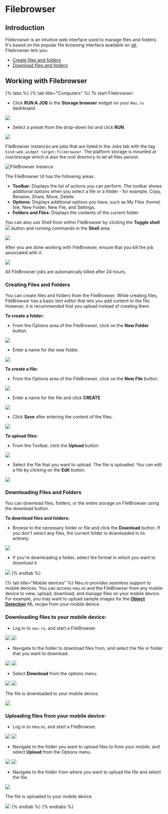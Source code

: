 # Filebrowser

## Introduction

Filebrowser is an intuitive web interface used to manage files and folders. It's based on the popular file browsing interface available on [git](https://github.com/filebrowser/filebrowser). Filebrowser lets you:

* [Create files and folders](filebrowser.md#creating-files-and-folders)
* [Download files and folders](filebrowser.md#downloading-files-and-folders)

## Working with Filebrowser

{% tabs %}
{% tab title="Computers" %}
To start Filebrowser:

* Click **RUN A JOB** in the **Storage browser** widget on your `Neu.ro` dashboard.

![](../../.gitbook/assets/image%20%28215%29.png)

* Select a preset from the drop-down list and click **RUN**.

![](../../.gitbook/assets/image%20%28210%29.png)

FileBrowser instances are jobs that are listed in the Jobs tab with the tag `kind:web_widget target:filebrowser`. The platform storage is mounted at /var/storage which is also the root directory to let all files persist.

![FileBrowser instance](../../.gitbook/assets/stor_browser.jpg)

The FileBrowser UI has the following areas:

* **Toolbar:** Displays the list of actions you can perform. The toolbar shows additional options when you select a file or a folder - for example, Copy, Rename, Share, Move, Delete.
* **Options:** Displays additional options you have, such as My Files \(home\) link, New Folder, New File, and Settings.
* **Folders and Files:** Displays the contents of the current folder.

You can also use Shell from within FileBrowser by clicking the **Toggle shell** ![](../../.gitbook/assets/FB_Toggle.jpg) button and running commands in the **Shell** area.

![](../../.gitbook/assets/FB_Shell.jpg)

After you are done working with FileBrowser, ensure that you kill the job associated with it.

![](../../.gitbook/assets/image%20%2837%29.png)

All FileBrowser jobs are automatically killed after 24 hours.

### Creating Files and Folders

You can create files and folders from the FileBrowser. While creating files, FileBrowser has a basic text editor that lets you add content to the file. However, it is recommended that you upload instead of creating them.

**To create a folder:**

* From the Options area of the FileBrowser, click on the **New Folder** button. 

![](../../.gitbook/assets/FB_NewFolder.jpg)

* Enter a name for the new folder. 

![](../../.gitbook/assets/FB_NewDirectory.jpg)

**To create a file:**

* From the Options area of the FileBrowser, click on the **New File** button.

![](../../.gitbook/assets/FB_NewFile.jpg)

* Enter a name for the file and click **CREATE**.

![](../../.gitbook/assets/image%20%289%29.png)

* Click **Save** after entering the content of the files. 

![](../../.gitbook/assets/FB_NewFile_Save.JPG)

**To upload files:**

* From the Toolbar, click the **Upload** button. 

![](../../.gitbook/assets/FB_UploadButton.jpg)

* Select the file that you want to upload. The file is uploaded. You can edit a file by clicking on the **Edit** button. 

![](../../.gitbook/assets/FB_UpFile.JPG)

### Downloading Files and Folders

You can download files, folders, or the entire storage on FileBrowser using the download button.

**To download files and folders:**

* Browse to the necessary folder or file and click the **Download** button. If you don't select any files, the current folder is downloaded in its entirety.

![](../../.gitbook/assets/FB_Download.jpg)

* If you're downloading a folder, select the format in which you want to download it.

![](../../.gitbook/assets/FB_DownFormat.jpg)
{% endtab %}

{% tab title="Mobile devices" %}
Neu.ro provides seamless support to mobile devices. You can access neu.ro and the FileBrowser from any mobile device to view, upload, download, and manage files on your mobile device. For example, you may want to upload sample images for the [**Object Detection**](https://docs.neu.ro/cookbook/object-detection) ML recipe from your mobile device.

### **Downloading files to your mobile device:**

* Log in to `neu.ro`, and start a FileBrowser.

![](../../.gitbook/assets/mobile-dashboard.png) ![](../../.gitbook/assets/FBM_FileBrowser%20%281%29.jpg)

* Navigate to the folder to download files from, and select the file or folder that you want to download.

![](../../.gitbook/assets/FBM_Folder.jpg) ![](../../.gitbook/assets/FBM_Down_Select_1.jpg)

* Select **Download** from the options menu.

![](../../.gitbook/assets/FBM_Down_Select.jpg) ![](../../.gitbook/assets/FBM_DownloadDone%20%281%29.jpg)

The file is downloaded to your mobile device.

![](../../.gitbook/assets/FBM_DownloadDone%20%281%29%20%282%29.jpg)

### **Uploading files from your mobile device:**

* Log in to neu.ro, and start a FileBrowser.

![](../../.gitbook/assets/mobile-dashboard%20%281%29.png) ![](../../.gitbook/assets/FBM_FileBrowser.jpg)

* Navigate to the folder you want to upload files to from your mobile, and select **Upload** from the Options menu.

![](../../.gitbook/assets/FBM_Up_Folder.jpg) ![](../../.gitbook/assets/FBM_UploadButton.jpg)

* Navigate to the folder from where you want to upload the file and select the file.

![](../../.gitbook/assets/FBM_UploadFileFolder.jpg)

The file is uploaded to your mobile device.

![](../../.gitbook/assets/FBM_FileUploaded.jpg)
{% endtab %}
{% endtabs %}


